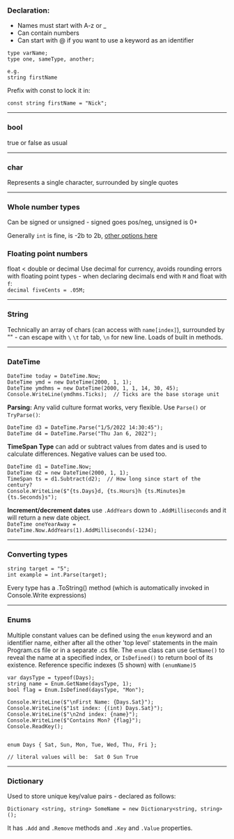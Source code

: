 ### Declaration:

- Names must start with A-z or _  
- Can contain numbers  
- Can start with @ if you want to use a keyword as an identifier


```
type varName;
type one, sameType, another;

e.g.
string firstName
```

Prefix with const to lock it in:

```
const string firstName = "Nick";
```

--- 

### bool

true or false as usual

---

### char

Represents a single character, surrounded by single quotes

---

### Whole number types

Can be signed or unsigned - signed goes pos/neg, unsigned is 0+

Generally `int` is fine, is -2b to 2b, [other options here](https://learn.microsoft.com/en-us/dotnet/csharp/language-reference/builtin-types/integral-numeric-types)

### Floating point numbers

float < double or decimal
Use decimal for currency, avoids rounding errors with floating point types - when declaring decimals end with `M` and float with `f`:  
`decimal fiveCents = .05M;`

---

### String

Technically an array of chars (can access with `name[index]`), surrounded by "" - can escape with `\`  `\t` for tab, `\n` for new line.  Loads of built in methods.

---

### DateTime

```
DateTime today = DateTime.Now;
DateTime ymd = new DateTime(2000, 1, 1);
DateTime ymdhms = new DateTime(2000, 1, 1, 14, 30, 45);
Console.WriteLine(ymdhms.Ticks);  // Ticks are the base storage unit
```

**Parsing:** Any valid culture format works, very flexible.  Use `Parse()` or `TryParse()`:
```
DateTime d3 = DateTime.Parse("1/5/2022 14:30:45");
DateTime d4 = DateTime.Parse("Thu Jan 6, 2022");
```

**TimeSpan Type** can add or subtract values from dates and is used to calculate differences.  Negative values can be used too.
```
DateTime d1 = DateTime.Now;
DateTime d2 = new DateTime(2000, 1, 1);
TimeSpan ts = d1.Subtract(d2);  // How long since start of the century?
Console.WriteLine($"{ts.Days}d, {ts.Hours}h {ts.Minutes}m {ts.Seconds}s");
```

**Increment/decrement dates** use `.AddYears` down to `.AddMilliseconds` and it will return a new date object.  
`DateTime oneYearAway = DateTime.Now.AddYears(1).AddMilliseconds(-1234);`

---

### Converting types

```
string target = "5";
int example = int.Parse(target);
```

Every type has a .ToString() method (which is automatically invoked in Console.Write expressions)

---

### Enums

Multiple constant values can be defined using the `enum` keyword and an identifier name, either after all the other 'top level' statements in the main Program.cs file or in a separate .cs file.  The `enum` class can use `GetName()` to reveal the name at a specified index, or `IsDefined()` to return bool of its existence.  Reference specific indexes (5 shown) with `(enumName)5`

```
var daysType = typeof(Days);
string name = Enum.GetName(daysType, 1);
bool flag = Enum.IsDefined(daysType, "Mon");

Console.WriteLine($"\nFirst Name: {Days.Sat}");
Console.WriteLine($"1st index: {(int) Days.Sat}");
Console.WriteLine($"\n2nd index: {name}");
Console.WriteLine($"Contains Mon? {flag}");
Console.ReadKey();


enum Days { Sat, Sun, Mon, Tue, Wed, Thu, Fri };

// literal values will be:  Sat 0 Sun True
```

---

### Dictionary

Used to store unique key/value pairs - declared as follows:
```
Dictionary <string, string> SomeName = new Dictionary<string, string>();
```

It has `.Add` and `.Remove` methods and `.Key` and `.Value` properties.






















